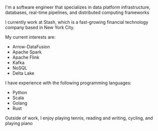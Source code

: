 I'm a software engineer that specializes in data platform infrastructure, databases, real-time pipelines, and distributed computing frameworks

I currently work at Stash, which is a fast-growing financial technology company based in New York City.

My current interests are:

- Arrow-DataFusion 
- Apache Spark
- Apache Flink
- Kafka
- NoSQL
- Delta Lake

I have experience with the following programming languages:

 - Python
 - Scala
 - Golang
 - Rust

Outside of work, I enjoy playing tennis, reading and writing, cycling, and playing piano
